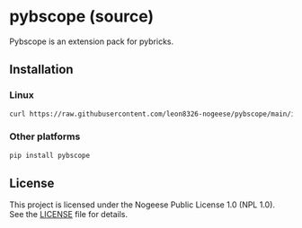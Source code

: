# pybscope (source)
Pybscope is an extension pack for pybricks.

## Installation
### Linux
```bash
curl https://raw.githubusercontent.com/leon8326-nogeese/pybscope/main/installer.sh | bash
```

### Other platforms
```sh
pip install pybscope
```
## License
This project is licensed under the Nogeese Public License 1.0 (NPL 1.0).  
See the [LICENSE](https://github.com/leon8326-nogeese/pybscope/blob/main/LICENSE) file for details.
